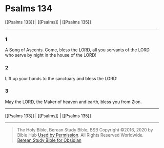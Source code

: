 # Psalms 134

[[Psalms 133]] | [[Psalms]] | [[Psalms 135]]

---

### 1
A Song of Ascents. Come, bless the LORD, all you servants of the LORD who serve by night in the house of the LORD!

### 2
Lift up your hands to the sanctuary and bless the LORD!

### 3
May the LORD, the Maker of heaven and earth, bless you from Zion.

---

[[Psalms 133]] | [[Psalms]] | [[Psalms 135]]

---

> The Holy Bible, Berean Study Bible, BSB
> Copyright &copy;2016, 2020 by Bible Hub
> [Used by Permission](https://berean.bible/terms.htm). All Rights Reserved Worldwide.
> [Berean Study Bible for Obsidian](https://github.com/gapmiss/berean-study-bible-for-obsidian)</small>


